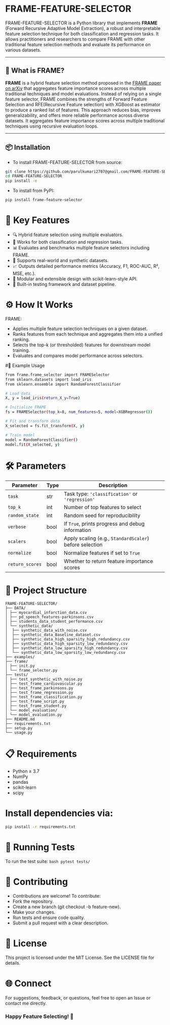 # FRAME-FEATURE-SELECTOR

FRAME-FEATURE-SELECTOR is a Python library that implements **FRAME** (Forward Recursive Adaptive Model Extraction), a robust and interpretable feature selection technique for both classification and regression tasks. It allows practitioners and researchers to compare FRAME with other traditional feature selection methods and evaluate its performance on various datasets.

---

## 🧠 What is FRAME?

**FRAME** is a hybrid feature selection method proposed in the [FRAME paper on arXiv](https://arxiv.org/abs/2310.03513) that aggregates feature importance scores across multiple traditional techniques and model evaluations. Instead of relying on a single feature selector, FRAME combines the strengths of Forward Feature Selection and RFE(Recursive Feature selection) with XGBoost as estimator to produce a ranked list of features. This approach reduces bias, improves generalizability, and offers more reliable performance across diverse datasets. It aggregates feature importance scores across multiple traditional techniques using recursive evaluation loops.

---

## 📦 Installation

- To install FRAME-FEATURE-SELECTOR from source:

```bash
git clone https://github.com/parulkumari2707@gmail.com/FRAME-FEATURE-SELECTOR.git
cd FRAME-FEATURE-SELECTOR
pip install -e
```

- To install from PyPI:
 ```bash
 pip install frame-feature-selector
```

# 🚀 Key Features
- 🔍 Hybrid feature selection using multiple evaluators.
- 🧪 Works for both classification and regression tasks.
- 📊 Evaluates and benchmarks multiple feature selectors including FRAME.
- 📁 Supports real-world and synthetic datasets.
- 📈 Outputs detailed performance metrics (Accuracy, F1, ROC-AUC, R², MSE, etc.).
- 📂 Modular and extensible design with scikit-learn-style API.
- 🧪 Built-in testing framework and dataset pipeline.

# ⚙️ How It Works
FRAME:
- Applies multiple feature selection techniques on a given dataset.
- Ranks features from each technique and aggregates them into a unified ranking.
- Selects the top-k (or thresholded) features for downstream model training.
- Evaluates and compares model performance across selectors.

#🧪 Example Usage
```bash
from frame.frame_selector import FRAMESelector
from sklearn.datasets import load_iris
from sklearn.ensemble import RandomForestClassifier

# Load data
X, y = load_iris(return_X_y=True)

# Initialize FRAME
fs = FRAMESelector(top_k=8, num_features=5, model=XGBRegressor())

# Fit and transform data
X_selected = fs.fit_transform(X, y)

# Train model
model = RandomForestClassifier()
model.fit(X_selected, y)

```
# 🛠 Parameters

| Parameter      | Type   | Description                                          |
|----------------|--------|------------------------------------------------------|
| `task`         | str    | Task type: `'classification'` or `'regression'`     |
| `top_k`        | int    | Number of top features to select                     |
| `random_state` | int    | Random seed for reproducibility                      |
| `verbose`      | bool   | If `True`, prints progress and debug information     |
| `scalers`      | bool   | Apply scaling (e.g., `StandardScaler`) before selection |
| `normalize`    | bool   | Normalize features if set to `True`                  |
| `return_scores`| bool   | Whether to return feature importance scores          |


# 📁 Project Structure
```
FRAME-FEATURE-SELECTOR/ 
├── DATA/ 
│ ├── myocardial_infarction_data.csv 
│ ├── pd_speech_features-parkinsons.csv 
│ ├── students_data_student_performance.csv 
│ └── synthetic_data/ 
│  ├── synthetic_data_with_noise.csv 
│  ├── synthetic_data_Baseline_dataset.csv 
│  ├── synthetic_data_high_sparsity_high_redundancy.csv 
│  ├── synthetic_data_high_sparsity_low_redundancy.csv 
│  ├── synthetic_data_low_sparsity_high_redundancy.csv 
│  └── synthetic_data_low_sparsity_low_redundancy.csv
├── examples/ 
├── frame/ 
│ ├── init.py 
│ └── frame_selector.py 
├── tests/ 
│ ├── test_synthetic_with_noise.py 
│ ├── test_frame_cardiovascular.py 
│ ├── test_frame_parkinsons.py 
│ ├── test_frame_regression.py 
│ ├── test_frame_classification.py 
│ ├── test_frame_script.py 
│ ├── test_frame_student.py 
│ └── model_evaluation/ 
│ └── model_evaluation.py 
├── README.md 
├── requirements.txt 
├── setup.py 
└── usage.py

```

# 📋 Requirements
- Python ≥ 3.7
- NumPy
- pandas
- scikit-learn
- scipy

# Install dependencies via:
``` bash
pip install -r requirements.txt
```

# 🧪 Running Tests
To run the test suite:
```bash pytest tests/ ```

# 🤝 Contributing
- Contributions are welcome! To contribute:
- Fork the repository.
- Create a new branch (git checkout -b feature-new).
- Make your changes.
- Run tests and ensure code quality.
- Submit a pull request with a clear description.

# 📜 License
This project is licensed under the MIT License. See the LICENSE file for details.

# 🌐 Connect
For suggestions, feedback, or questions, feel free to open an Issue or contact me directly.

### Happy Feature Selecting! 🎯

